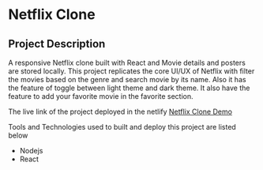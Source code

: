 # Netflix Clone 

## Project Description
A responsive Netflix clone built with React and Movie details and posters are stored locally. This project replicates the core UI/UX of Netflix with filter the movies based on the genre and search movie by its name.
Also it has the feature of toggle between light theme and dark theme. It also have the feature to add your favorite movie in the favorite section.

The live link of the project deployed in the netlify [Netflix Clone Demo](https://teal-boba-0b87cc.netlify.app/)

Tools and Technologies used to built and deploy this project are listed below
 * Nodejs
 * React
